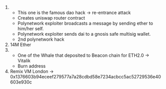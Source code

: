 1)
    * This one is the famous dao hack -> re-entrance attack
    * Creates uniswap router contract
    * Polynetwork exploiter broadcasts a message by sending ether to him/her self.
    * Polynetwork exploiter sends dai to a gnosis safe multisig wallet.
    * 2nd polynetwork hack
2) 14M Ether
3) 
    * One of the Whale that deposited to Beacon chain for ETH2.0 -> Vitalik
    * Burn address
4) Remix VM London -> 0x1376603b94eceef279577a7a28cdbd58e7234acbcc5ac52729536e40603e930c
